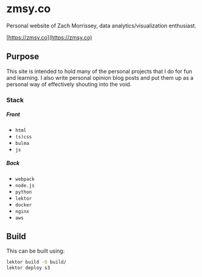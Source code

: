 # zmsy.co

Personal website of Zach Morrissey, data analytics/visualization enthusiast. 

[https://zmsy.co](https://zmsy.co)

## Purpose
This site is intended to hold many of the personal projects that I do for fun and learning. I also write personal opinion blog posts and put them up as a personal way of effectively shouting into the void.


### Stack

##### Front
* `html`
* `(s)css`
* `bulma`
* `js`

##### Back
* `webpack`
* `node.js`
* `python`
* `lektor`
* `docker`
* `nginx`
* `aws`

## Build

This can be built using:

```sh
lektor build -O build/
lektor deploy s3
```

